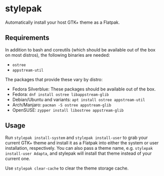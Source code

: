 # stylepak

Automatically install your host GTK+ theme as a Flatpak.

## Requirements

In addition to bash and coreutils (which should be available out of the box on most distros),
the following binaries are needed:

- `ostree`
- `appstream-util`

The packages that provide these vary by distro:

- Fedora Silverblue: These packages should be available out of the box.
- Fedora: `dnf install ostree libappstream-glib`
- Debian/Ubuntu and variants: `apt install ostree appstream-util`
- Arch/Manjaro: `pacman -S ostree appstream-glib`
- OpenSUSE: `zypper install libostree appstream-glib`

## Usage

Run `stylepak install-system` and `stylepak install-user` to grab your current GTK+ theme and
install it as a Flatpak into either the system or user installation, respectively. You can also
pass a theme name, e.g. `stylepak install-user Adapta`, and stylepak will install that theme
instead of your current one.

Use `stylepak clear-cache` to clear the theme storage cache.
